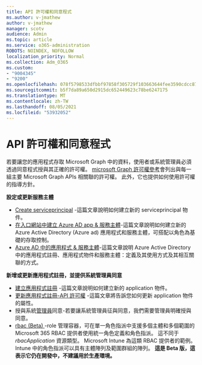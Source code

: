 ```yaml
---
title: API 許可權和同意程式
ms.author: v-jmathew
author: v-jmathew
manager: scotv
audience: Admin
ms.topic: article
ms.service: o365-administration
ROBOTS: NOINDEX, NOFOLLOW
localization_priority: Normal
ms.collection: Adm_O365
ms.custom:
- "9004345"
- "9200"
ms.openlocfilehash: 078f5798533dfbbf97858f305729f103663644fee3590cdcc877233041adae81
ms.sourcegitcommit: b5f7da89a650d2915dc652449623c78be6247175
ms.translationtype: MT
ms.contentlocale: zh-TW
ms.lasthandoff: 08/05/2021
ms.locfileid: "53932052"
---
```

# <a name="api-permissions-and-consent-process"></a>API 許可權和同意程式

若要讓您的應用程式存取 Microsoft Graph 中的資料，使用者或系統管理員必須透過同意程式授與其正確的許可權。 [microsoft Graph 許可權參考](https://docs.microsoft.com/graph/permissions-reference)會列出與每一組主要 Microsoft Graph APIs 相關聯的許可權。 此外，它也提供如何使用許可權的指導方針。

**設定或更新服務主體**

- [Create serviceprincipal](https://docs.microsoft.com/graph/api/serviceprincipal-post-serviceprincipals) -這篇文章說明如何建立新的 serviceprincipal 物件。
- [在入口網站中建立 Azure AD app & 服務主體](https://docs.microsoft.com/azure/active-directory/develop/howto-create-service-principal-portal)-這篇文章說明如何建立新的 Azure Active Directory (Azure ad) 應用程式和服務主體，可搭配以角色為基礎的存取控制。
- [Azure AD 中的應用程式 & 服務主體](https://docs.microsoft.com/azure/active-directory/develop/app-objects-and-service-principals)-這篇文章說明 Azure Active Directory 中的應用程式註冊、應用程式物件和服務主體：定義及其使用方式及其相互關聯的方式。

**新增或更新應用程式註冊，並提供系統管理員同意**

- [建立應用程式註冊](https://docs.microsoft.com/graph/api/application-post-applications) -這篇文章說明如何建立新的 application 物件。
- [更新應用程式註冊-API 許可權](https://docs.microsoft.com/graph/api/application-update) -這篇文章將告訴您如何更新 application 物件的屬性。
- 授與系統[管理員](https://docs.microsoft.com/graph/security-authorization#grant-permissions-to-an-application)同意-若要讓系統管理員征與同意，我們需要管理員明確授與同意。
- [rbac (Beta) ](https://docs.microsoft.com/graph/api/resources/rbacapplicationmultiple) -role 管理容器，可在單一角色指派中支援多個主體和多個範圍的 Microsoft 365 RBAC 提供者使用統一角色定義和角色指派。 這不同于 *rbacApplication* 資源類型。 Microsoft Intune 為這類 RBAC 提供者的範例。 Intune 中的角色指派可以具有主體陣列及範圍群組的陣列。 **這是 Beta 版，這表示它仍在開發中，不建議用於生產環境。**
